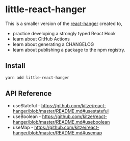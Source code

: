 # little-react-hanger

This is a smaller version of the [react-hanger](https://github.com/kitze/react-hanger) created to,

- practice developing a strongly typed React Hook
- learn about GitHub Actions
- learn about generating a CHANGELOG
- learn about publishing a package to the npm registry.

## Install

```bash
yarn add little-react-hanger
```

## API Reference

- useStateful - https://github.com/kitze/react-hanger/blob/master/README.md#usestateful
- useBoolean - https://github.com/kitze/react-hanger/blob/master/README.md#useboolean
- useMap - https://github.com/kitze/react-hanger/blob/master/README.md#usemap
